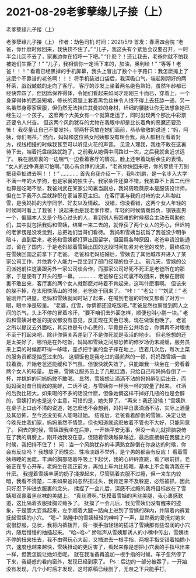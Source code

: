 # 2021-08-29老爹孽缘儿子接（上）



老爹孽缘儿子接（上）



老爹孽缘儿子接（上）
作者：劫色司机 时间：2021/5/9 首发：春满四合院
“老爸，你什麽时候回来，我快顶不住了。” “儿子，我这头有个紧急会议要召开，一时半会儿回不去了，家裏边你在招呼一下吧。” “什麽？！还让我去，老爸你就不怕我被她们生撕了！” “儿子，我相信你一定活下来的，加油，奥利给！” “等等！老爸！！！” 看着已经黑掉的手机屏幕，我头上冒出了数个十字路口：我怎麽摊上了这麽个不靠谱的老爸啊！！！ 将手机装进口袋后，我深吸口气，端起刚沏好的两杯茶，战战兢兢的走向了客厅。 客厅的沙发上坐着两名绝色熟妇，虽然年龄都已经快奔四了，但因爲保养得体，令她们看起来如同才刚刚三十而已，穿着上，一个身穿得体的西装短裙，修长的双腿上套着黑色丝袜令人恨不得上去狂舔一通，另一名虽然身穿家居服，但仍然无法挡住其曼妙的身材，纤细的腰肢让你无法想象她已经生过一个孩子。 这麽两个大美女有一个就算走运了，同时出现两个那比中彩票还要令人兴奋。 但这两个风韵犹存的尤物在我眼中却是比长着角的恶魔还要恐怖！ 我尽量让自己不要发抖，将两杯茶放在她们面前，恭恭敬敬的说道：“妈，阿姨，你们喝茶。” 然而，妈妈和这位熟女阿姨都没有理会我，两人都相互看着对方，视线相撞的时候我甚至可以听见火花的声音。 见没人理我，我也不敢在这裏待下去，端着托盘绕路就跑了，之前我从她俩中间路过一次，之后我就舍近求远了。 躲在厨房裏的一边喘气一边看着客厅的情况，脸上还带着劫后余生的表情。 “女人的战争真是可怕啊。”我心有余悸的说道，“老爸你快回来吧，你的孽债千万别把我牵扯进去啊！！！” ………… 首先自我介绍一下，我叫刘鹏，是一名步入大学不满一年的大学狗，也是家裏的独生子。我家条件还算不错，我虽算不上富二代但也算是吃喝不愁，我爸刘武在某家公司裏当副总，我妈周晓薇原本是服装设计师，但在生下我不久后就辞职在家当家庭主妇。 在客厅裏与我妈对峙的女人叫黎红雪，是我妈妈的大学同学、好友以及情敌。 没错，你没看错，这两个女人年轻的时候同时看上了我爸！ 说起来也是我老爹作孽，年轻的时候情商爲负，钢铁直男一个，偏偏本人又是个热心过头的人，看到别人有困难的时候都会主动去帮助他们，其中就包括我妈和雪姨，结果一来二去的，就俘获了两个女人的芳心，但迟钝的老爹愣是没发觉到，总把她们当哥们看待。 我妈和雪姨当初爲了我爸没少明争暗斗，直到后来，老爸和雪姨都打算出国留学，但因爲各种原因，老爸申请没能通过，留在了国内，于是老妈趁着雪姨出国的这段时间加紧对老爸的攻势，最终成功在雪姨回国之前拿下了老爸。 老爸和老妈结婚后，雪姨去了其他城市并进入了某家公司工作，并依靠个人能力一路坐到了部门经理的位子上。 前几天，雪姨的公司派她前往这裏跟另外一家公司谈合作，而那家公司好死不死正是老爸所在的那家，于是便有了开头的那一幕。 ………… 老爸躲在公司裏不敢回来，我躲在厨房裏不敢出来，客厅裏的两个女人就那麽对峙着不肯起来，这叫什麽事啊。 但该来的躲不掉，在太阳快落山的时候，老爸终于回来了。 “咔！” “老公！”“刘武！” 老爸刚开门进屋，老妈和雪姨就同时站了起来，在喊到老爸的时候又都看了对方一眼，眼中净是较量。 “老婆，红雪，你俩都还没吃饭吧。”老爸显然也察觉到两人之间的杀气，头上不停的冒着冷汗，“要不咱们去外面怎样，顺便也叫小鹏一块。” 老妈和雪姨对老爸的提议都没有意见，反正现在天色已晚，现在做饭也晚了。 老爸之所以提议去外面吃，其实也是有小心思的，毕竟是在公共场合，你俩再不对眼也不至于打起来吧，除非你俩关系差到了不是你死就是我活的地步。 但老爸想的还是太美好了，哪怕是在外吃饭，妈妈和雪姨之间那恐怖的修罗场仍未减缓，服务员来上菜的时候都吓得一哆嗦，差点把手裏的盘子摔在地上，连着几次后，每次上菜的服务员都是抽签过来的。 这顿饭也是我吃过的最煎熬的一顿，妈妈跟雪姨一直较着劲，开始老爸还能缓和下气氛，但很快就失效了，只能跟我一块坐在一旁看着两个女人的较量。 后来，雪姨让服务员上了几瓶红酒，只给自己和妈妈各倒了一杯，并挑衅的问妈妈敢不敢喝。 显然，雪姨想让滴酒不沾的妈妈醉到后出丑，而妈妈面对昔日情敌的挑衅，二话不说，与雪姨你一杯我一杯的较量了起来。 红酒的后劲比较大，如果喝的不多的话没什麽，但像她俩这样干掉好几瓶的也是会醉的，雪姨打的也是这个主意，可惜的是，她失算了。 “再来！我还没输！”雪姨趴在桌子上口齿不清的说道，她怎麽也不会想到，妈妈平日裏滴酒不沾，实际上酒量及其恐怖，至今还没见有人能喝过她。 结账后，老爸看着醉倒的雪姨，决定让她今晚先住我们家，妈妈虽然不情愿，但也知道就这麽放着不管也不大好，只能同意了。 回去的时候，雪姨跟我坐在后排，一开始平安无事，但没一会儿就把脑袋倚在了我的肩膀上，刚开始我没在意，但随着雪姨越靠越近，最后直接躺在我腿上的时候，我把持不住了！ 问：当一个风韵犹存的丰满熟女醉倒在你身边的时候，你会有反应吗？ 我想除了同性恋、性冷淡跟不举外，是个男的都会有反应！ 看着雪姨熟睡的面庞，丰满的胸部随着呼吸上下起伏，我的心砰砰直跳，看了眼前排，老爸正在专心开车，老妈坐在我正前方，再加上车内比较暗，基本上不会看清我在干什麽。 我握着雪姨丰满的奶子揉捏起来，尽管隔着衣服不过瘾，但一来车内较暗，我看不清楚，二来如果爸妈忽然扭过头，我肯定来不及躲避，必然被抓，因此只好忍下伸进衣服裏的念头。 揉捏了一会儿后，深感不过瘾的我将目标放在了雪姨那双裹着黑丝袜的美腿上。 “真丝滑啊。”抚摸着雪姨的黑丝美腿，我心裏感歎道，这比隔着衣服揉胸过瘾多了。 抚摸了一会儿后，我见雪姨仍没有醒来的迹象，于是胆大妄爲起来，左手顺着大腿一路向上进到了雪姨的群内，并隔着内裤爱抚起雪姨的小穴。 “嗯~” 熟睡中的雪姨轻轻的呻吟了一声，显然我的爱抚对她来说很舒服，见状，我将内裤拨开，将一根手指轻轻的插进了雪姨那有些湿润的小穴内，随后慢慢的抽插起来。 “哈~哈~” 娇喘声从雪姨那诱人的小嘴中传出，雪姨也不停的扭来扭去，我不由得玩心大起，又插进去一根手指，两根手指交错着抽插小穴，速度也越来越快，雪姨扭动的更厉害了，看起来像是想把小穴裏的手指甩出来一样，但我怎能让她如愿呢。 就在我准备再追加一根手指的时候，车子忽然停了下来，我疑惑的看向窗外，发现已经到家了。 Ps：后边的一部分被吞了，一开始没有发现，几个小时后才发现，这时原稿已经删了，无奈之下只能手打。




